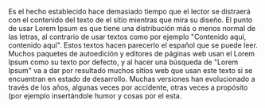 Es el hecho establecido hace demasiado tiempo que el lector 
se distraerá con el contenido del texto de el sitio mientras que 
mira su diseño. El punto de usar Lorem Ipsum es que tiene 
una distribución más o menos normal de las letras, al contrario de usar textos como por ejemplo "Contenido aquí, contenido aquí". 
Estos textos hacen parecerlo el español que se puede leer. Muchos paquetes de autoedición y editores de páginas web usan el 
Lorem Ipsum como su texto por defecto, y al hacer una búsqueda de "Lorem Ipsum" va a dar por resultado muchos sitios web 
que usan este texto si se encuentran en estado de desarrollo. Muchas versiones han evolucionado a través de los años, algunas 
veces por accidente, otras veces a propósito (por ejemplo 
insertándole humor y cosas por el esta.
    